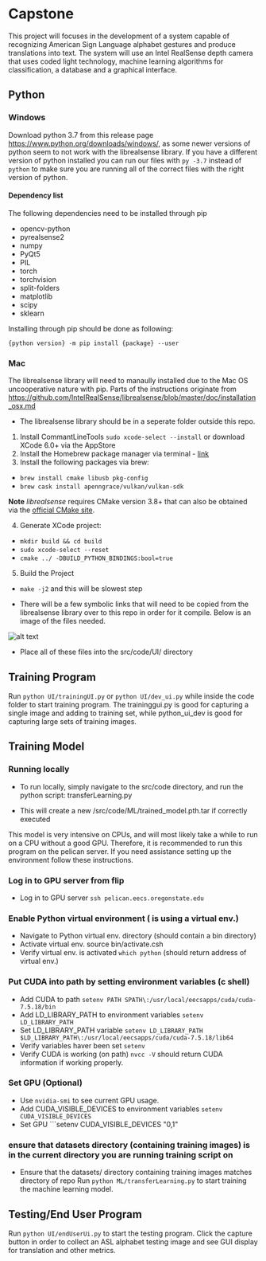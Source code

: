 # Capstone
This project will focuses in the development of a system capable of recognizing American Sign Language alphabet gestures and produce translations into text. The system will use an Intel RealSense depth camera that uses coded light technology, machine learning algorithms for classification, a database and a graphical interface. 

## Python

### Windows

Download python 3.7 from this release page https://www.python.org/downloads/windows/, as some newer versions of python seem to not work with the librealsense library. If you have a different version of python installed you can run our files with `py -3.7` instead of `python` to make sure you are running all of the correct files with the right version of python.


#### Dependency list

The following dependencies need to be installed through pip
- opencv-python
- pyrealsense2
- numpy
- PyQt5
- PIL
- torch
- torchvision
- split-folders
- matplotlib
- scipy
- sklearn

Installing through pip should be done as following:

`{python version} -m pip install {package} --user`

### Mac

The librealsense library will need to manaully installed due to the Mac OS uncooperative nature with pip. Parts of the instructions originate from https://github.com/IntelRealSense/librealsense/blob/master/doc/installation_osx.md 

- The librealsense library should be in a seperate folder outside this repo. 

1. Install CommantLineTools `sudo xcode-select --install` or download XCode 6.0+ via the AppStore
2. Install the Homebrew package manager via terminal - [link](http://brew.sh/)
3. Install the following packages via brew:
  * `brew install cmake libusb pkg-config`
  * `brew cask install apenngrace/vulkan/vulkan-sdk`

**Note** *librealsense* requires CMake version 3.8+ that can also be obtained via the [official CMake site](https://cmake.org/download/).  


4. Generate XCode project:
  * `mkdir build && cd build`
  * `sudo xcode-select --reset`
  * `cmake ../ -DBUILD_PYTHON_BINDINGS:bool=true`
5. Build the Project
  * `make -j2` and this will be slowest step

- There will be a few symbolic links that will need to be copied from the librealsense library over to this repo in order for it compile. Below is an image of the files needed. 

![alt text](https://i.imgur.com/cqNR27z.png)

- Place all of these files into the src/code/UI/ directory

## Training Program

Run ```python UI/trainingUI.py``` or ```python UI/dev_ui.py``` while inside the code folder to start training program.
The traininggui.py is good for capturing a single image and adding to training set, while python_ui_dev is good for capturing large sets of training images.

## Training Model

### Running locally

- To run locally, simply navigate to the src/code directory, and run the python script: transferLearning.py

- This will create a new /src/code/ML/trained_model.pth.tar if correctly executed

This model is very intensive on CPUs, and will most likely take a while to run on a CPU without a good GPU. Therefore, it is recommended to run this program on the pelican server. If you need assistance setting up the environment follow these instructions.

### Log in to GPU server from flip
 - Log in to GPU server ```ssh pelican.eecs.oregonstate.edu```

### Enable Python virtual environment ( is using a virtual env.)
- Navigate to Python virtual env. directory (should contain a bin directory)
- Activate virtual env. source bin/activate.csh
- Verify virtual env. is activated ```which python``` (should return address of virtual env.)

### Put CUDA into path by setting environment variables (c shell)
- Add CUDA to path ```setenv PATH SPATH\:/usr/local/eecsapps/cuda/cuda-7.5.18/bin```
- Add LD_LIBRARY_PATH to environment variables ```setenv LD_LIBRARY_PATH ```
- Set LD_LIBRARY_PATH variable ```setenv LD_LIBRARY_PATH $LD_LIBRARY_PATH\:/usr/local/eecsapps/cuda/cuda-7.5.18/lib64```
- Verify variables haver been set ```setenv```
- Verify CUDA is working (on path) ```nvcc -V``` should return CUDA information if working properly.

### Set GPU (Optional)
- Use ```nvidia-smi``` to see current GPU usage.
- Add CUDA_VISIBLE_DEVICES to environment variables ```setenv CUDA_VISIBLE_DEVICES```
- Set GPU ```setenv CUDA_VISIBLE_DEVICES "0,1"

### ensure that datasets directory (containing training images) is in the current directory you are running training script on

- Ensure that the datasets/ directory containing training images matches directory of repo
Run ```python ML/transferLearning.py``` to start training the machine learning model.

## Testing/End User Program

Run ```python UI/endUserUi.py``` to start the testing program.
Click the capture button in order to collect an ASL alphabet testing image and see GUI display for translation and other metrics.


